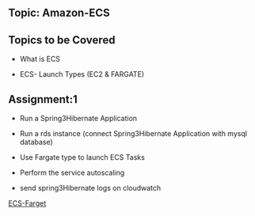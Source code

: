 ## Topic: Amazon-ECS

Topics to be Covered
------------------------

* What is ECS

* ECS- Launch Types (EC2 & FARGATE)


Assignment:1
-------------------

* Run a Spring3Hibernate Application

* Run a rds instance (connect Spring3Hibernate Application with mysql database)

* Use Fargate type to launch ECS Tasks

* Perform the service autoscaling

* send spring3Hibernate logs on cloudwatch

[ECS-Farget](https://aws.amazon.com/fargate/)
